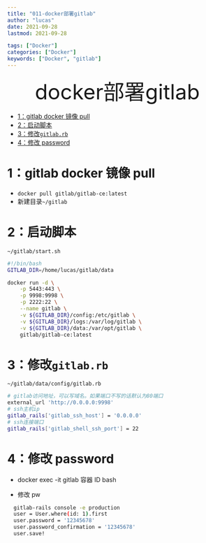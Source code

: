 ```yaml
---
title: "011-docker部署gitlab"
author: "lucas"
date: 2021-09-28
lastmod: 2021-09-28

tags: ["Docker"]
categories: ["Docker"]
keywords: ["Docker", "gitlab"]
---
```


<div align="center"><font size="35">docker部署gitlab</font></div>

- [1：gitlab docker 镜像 pull](#1gitlab-docker-镜像-pull)
- [2：启动脚本](#2启动脚本)
- [3：修改`gitlab.rb`](#3修改gitlabrb)
- [4：修改 password](#4修改-password)

# 1：gitlab docker 镜像 pull

- `docker pull gitlab/gitlab-ce:latest`
- 新建目录`~/gitlab`

# 2：启动脚本

`~/gitlab/start.sh`

```bash
#!/bin/bash
GITLAB_DIR=/home/lucas/gitlab/data

docker run -d \
    -p 5443:443 \
    -p 9998:9998 \
    -p 2222:22 \
    --name gitlab \
    -v ${GITLAB_DIR}/config:/etc/gitlab \
    -v ${GITLAB_DIR}/logs:/var/log/gitlab \
    -v ${GITLAB_DIR}/data:/var/opt/gitlab \
    gitlab/gitlab-ce:latest
```

# 3：修改`gitlab.rb`

`~/gitlab/data/config/gitlab.rb`

```bash
# gitlab访问地址，可以写域名。如果端口不写的话默认为80端口
external_url 'http://0.0.0.0:9998'
# ssh主机ip
gitlab_rails['gitlab_ssh_host'] = '0.0.0.0'
# ssh连接端口
gitlab_rails['gitlab_shell_ssh_port'] = 22
```

# 4：修改 password

- docker exec -it gitlab 容器 ID bash

- 修改 pw

```bash
  gitlab-rails console -e production
  user = User.where(id: 1).first
  user.password = '12345678'
  user.password_confirmation = '12345678'
  user.save!
```
